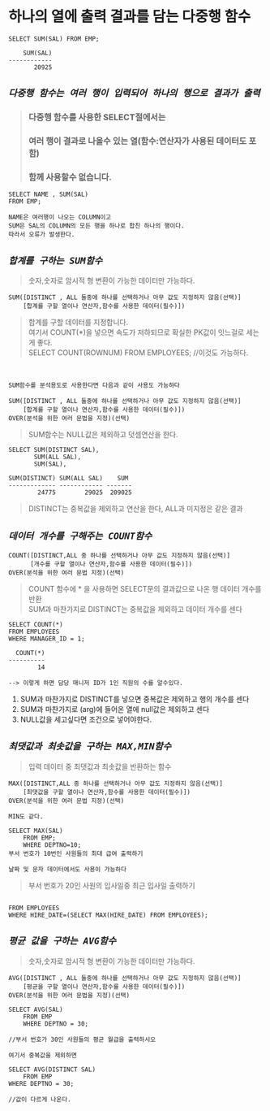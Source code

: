 # 하나의 열에 출력 결과를 담는 다중행 함수
``` 
SELECT SUM(SAL) FROM EMP;

    SUM(SAL)
------------
       20925
```
## _`다중행 함수는 여러 행이 입력되어 하나의 행으로 결과가 출력`_
> ### 다중행 함수를 사용한 SELECT절에서는   
> ### 여러 행이 결과로 나올수 있는 열(함수:연산자가 사용된 데이터도 포함)   
> ### 함께 사용할수 없습니다.
```
SELECT NAME , SUM(SAL)
FROM EMP;

NAME은 여러행이 나오는 COLUMN이고
SUM은 SAL의 COLUMN의 모든 행을 하나로 합친 하나의 행이다.
따라서 오류가 발생한다.
```

## _`합계를 구하는 SUM함수`_
> 숫자,숫자로 암시적 형 변환이 가능한 데이터만 가능하다.
```
SUM([DISTINCT , ALL 둘중에 하나를 선택하거나 아무 값도 지정하지 않음(선택)]
    [합계를 구할 열이나 연산자,함수를 사용한 데이터(필수)])
```
> 합계를 구할 데이터를 지정합니다.   
여기서 COUNT(*)을 넣으면 속도가 저하되므로 확실한 PK값이 잇느걸로 세는게 좋다.   
        SELECT COUNT(ROWNUM) FROM EMPLOYEES; //이것도 가능하다.
<br>

`SUM함수를 분석용도로 사용한다면 다음과 같이 사용도 가능하다`
```
SUM([DISTINCT , ALL 둘중에 하나를 선택하거나 아무 값도 지정하지 않음(선택)]
    [합계를 구할 열이나 연산자,함수를 사용한 데이터(필수)])
OVER(분석을 위한 여러 문법을 지정)(선택)
```
> SUM함수는 NULL값은 제외하고 덧셈연산을 한다.   

```
SELECT SUM(DISTINCT SAL),
       SUM(ALL SAL),
       SUM(SAL),

SUM(DISTINCT) SUM(ALL SAL)    SUM
------------- ------------ -------
        24775        29025  209025
```
> DISTINCT는 중복값을 제외하고 연산을 한다, ALL과 미지정은 같은 결과   

## _`데이터 개수를 구해주는 COUNT함수`_
```
COUNT([DISTINCT,ALL 중 하나를 선택하거나 아무 값도 지정하지 않음(선택)]
      [개수를 구할 열이나 연산자,함수를 사용한 데이터(필수)])
OVER(분석을 위한 여러 문법 지정)(선택)
```
> COUNT 함수에 * 을 사용하면 SELECT문의 결과값으로 나온 행 데이터 개수를 반환   
> SUM과 마찬가지로 DISTINCT는 중복값을 제외하고 데이터 개수를 센다
```
SELECT COUNT(*)
FROM EMPLOYEES
WHERE MANAGER_ID = 1;

  COUNT(*)
----------
        14

--> 이렇게 하면 담당 매니저 ID가 1인 직원의 수를 알수있다.
```
1. SUM과 마찬가지로 DISTINCT를 넣으면 중복값은 제외하고 행의 개수를 센다
2. SUM과 마찬가지로 (arg)에 들어온 열에 null값은 제외하고 센다
3. NULL값을 세고싶다면 조건으로 넣어야한다.
   
## _`최댓값과 최솟값을 구하는 MAX,MIN함수`_

> 입력 데이터 중 최댓값과 최솟값을 반환하는 함수
```
MAX([DISTINCT,ALL 중 하나를 선택하거나 아무 값도 지정하지 않음(선택)]
    [최댓값을 구할 열이나 연산자,함수를 사용한 데이터(필수)])
OVER(분석을 위한 여러 문법 지정)(선택)

MIN도 같다.
```
```
SELECT MAX(SAL)
    FROM EMP;
    WHERE DEPTNO=10;
부서 번호가 10번인 사원들의 최대 급여 출력하기
```
`날짜 및 문자 데이터에서도 사용이 가능하다`
> 부서 번호가 20인 사원의 입사일중 최근 입사일 출력하기
```
    
FROM EMPLOYEES
WHERE HIRE_DATE=(SELECT MAX(HIRE_DATE) FROM EMPLOYEES);

```

## _`평균 값을 구하는 AVG함수`_   
> 숫자,숫자로 암시적 형 변환이 가능한 데이터만 가능하다.
```
AVG([DISTINCT , ALL 둘중에 하나를 선택하거나 아무 값도 지정하지 않음(선택)]
    [평균을 구할 열이나 연산자,함수를 사용한 데이터(필수)])
OVER(분석을 위한 여러 문법을 지정)(선택)
```
```
SELECT AVG(SAL)
    FROM EMP
    WHERE DEPTNO = 30;

//부서 번호가 30인 사원들의 평균 월급을 출력하시오

여기서 중복값을 제외하면

SELECT AVG(DISTINCT SAL)
    FROM EMP
WHERE DEPTNO = 30;

//값이 다르게 나온다.
```
